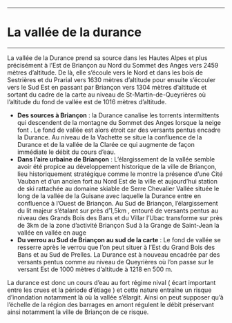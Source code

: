 

***
# La vallée de la durance 
***
La vallée de la Durance prend sa source dans les Hautes Alpes et plus précisément à l’Est de Briançon au Nord du Sommet des Anges vers 2459 mètres d’altitude. De là, elle s’écoule vers le Nord et dans les bois de Sestrières et du Prarial vers 1630 mètres d’altitude pour ensuite s’écouler vers le Sud Est en passant par Briançon vers 1304 mètres d’altitude et sortant du cadre de la carte au niveau de St-Martin-de-Queyrières où l’altitude du fond de vallée est de 1016 mètres d’altitude. 

- **Des sources à Briançon** : la Durance canalise les torrents intermittents qui descendent de la montagne du Sommet des Anges lorsque la neige font . Le fond de vallée est alors étroit car des versants pentus encadre la Durance. Au niveau de la Vachette se situe la confluence de la Durance et de la vallée de la Clarée ce qui augmente de façon immédiate le débit du cours d’eau. 
- **Dans l’aire urbaine de Briançon** : L’élargissement de la vallée semble avoir été propice au développement historique de la ville de Briançon, lieu historiquement stratégique comme le montre la présence d’une Cité Vauban et d’un ancien fort au Nord Est de la ville et aujourd’hui station de ski rattachée au domaine skiable de Serre Chevalier Vallée située le long de la vallée de la Guisane avec laquelle la Durance entre en confluence à l’Ouest de Briançon. Au Sud de Briançon, l’élargissement du lit majeur s’étalant sur près d’1,5km , entouré de versants pentus au niveau des Grands Bois des Bans et du Villar l’Ubac transforme sur près de 3km de la zone d’activité Briançon Sud à la Grange de Saint-Jean la vallée en vallée en auge 
- **Du verrou au Sud de Briançon au sud de la carte** : Le fond de vallée se resserre après le verrou que l’on peut situer à l’Est du Grand Bois des Bans et au Sud de Prelles. La Durance est à nouveau encadrée par des versants pentus comme au niveau de Queyrières où l’on passe sur le versant Est de 1000 mètres d’altitude à 1218 en 500 m.

La durance est donc un cours d’eau au fort régime nival ( écart important entre les crues et la période d’étiage ) et cette nature entraîne un risque d’inondation notamment là où la vallée s’élargit. Ainsi on peut supposer qu’à l’échelle de la région des barrages en amont régulent le débit préservant ainsi notamment la ville de Briançon de ce risque. 